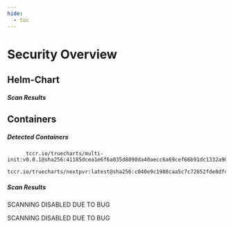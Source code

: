 ```yaml
---
hide:
  - toc
---
```


# Security Overview

<link href="https://truecharts.org/_static/trivy.css" type="text/css" rel="stylesheet" />

## Helm-Chart

##### Scan Results


## Containers

##### Detected Containers

          tccr.io/truecharts/multi-init:v0.0.1@sha256:41185dcea1e6f6a035d8090da40aecc6a69cef66b91dc1332a90c9d22861d367
          tccr.io/truecharts/nextpvr:latest@sha256:c040e9c1988caa5c7c72652fde8dfcb0b66a93d4f3fbbaf8b3714b429e8509d2

##### Scan Results

SCANNING DISABLED DUE TO BUG

SCANNING DISABLED DUE TO BUG
